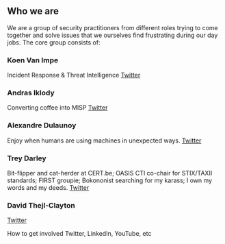 ## Who we are
We are a group of security practitioners from different roles trying to come together and solve issues that we ourselves find frustrating during our day jobs. The core group consists of:

### Koen Van Impe
Incident Response & Threat Intelligence
[Twitter](https://twitter.com/cudeso)

### Andras Iklody

Converting coffee into MISP
[Twitter](https://twitter.com/iglocska)

### Alexandre Dulaunoy

Enjoy when humans are using machines in unexpected ways.
[Twitter](https://twitter.com/adulau)

### Trey Darley

Bit-flipper and cat-herder at CERT.be; OASIS CTI co-chair for STIX/TAXII standards; FIRST groupie; Bokononist searching for my karass; I own my words and my deeds.
[Twitter](https://twitter.com/treyka)

### David Thejl-Clayton
[Twitter](https://twitter.com/DCSecuritydk)

How to get involved
Twitter, LinkedIn, YouTube, etc

